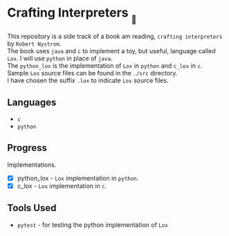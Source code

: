 # Crafting Interpreters <sub><sub>🫠</sub></sub>

This repository is a side track of a book am reading, `crafting interpreters` by `Robert Nystrom`.  
The book uses `java` and `c` to implement a toy, but useful, language called `Lox`. I will use `python` in place of `java`.  
The `python_lox` is the implementation of `Lox` in `python` and `c_lox` in `c`.  
Sample `Lox` source files can be found in the `./src` directory.  
I have chosen the suffix `.lox` to indicate `Lox` source files.

## Languages

- `c`
- `python`

## Progress

Implementations.

- [x] python_lox - `Lox` implementation in `python`.
- [x] c_lox - `Lox` implementation in `c`.

## Tools Used
- `pytest` - for testing the python implementation of `Lox`

